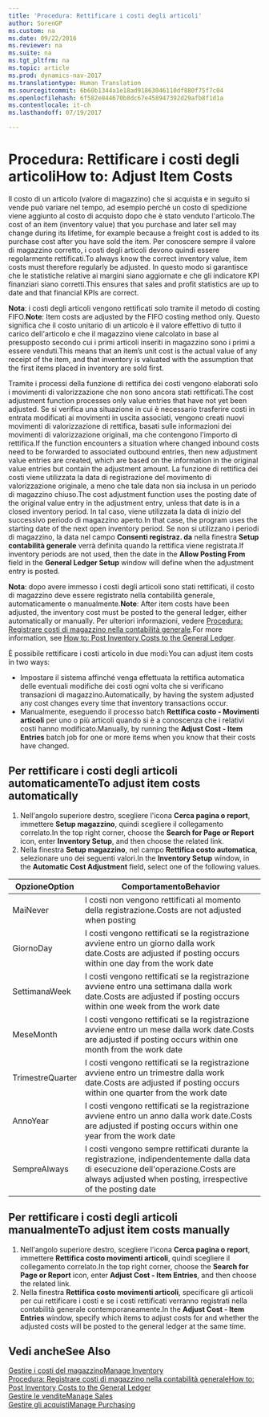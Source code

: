 ```yaml
---
title: 'Procedura: Rettificare i costi degli articoli'
author: SorenGP
ms.custom: na
ms.date: 09/22/2016
ms.reviewer: na
ms.suite: na
ms.tgt_pltfrm: na
ms.topic: article
ms.prod: dynamics-nav-2017
ms.translationtype: Human Translation
ms.sourcegitcommit: 6b60b1344a1e18ad91863046110df880f75f7c04
ms.openlocfilehash: 6f582e844670b8dc67e458947392d29afb8f1d1a
ms.contentlocale: it-ch
ms.lasthandoff: 07/19/2017

---
```


# <a name="how-to-adjust-item-costs"></a><span data-ttu-id="99aa1-102">Procedura: Rettificare i costi degli articoli</span><span class="sxs-lookup"><span data-stu-id="99aa1-102">How to: Adjust Item Costs</span></span>   
<span data-ttu-id="99aa1-103">Il costo di un articolo (valore di magazzino) che si acquista e in seguito si vende può variare nel tempo, ad esempio perché un costo di spedizione viene aggiunto al costo di acquisto dopo che è stato venduto l'articolo.</span><span class="sxs-lookup"><span data-stu-id="99aa1-103">The cost of an item (inventory value) that you purchase and later sell may change during its lifetime, for example because a freight cost is added to its purchase cost after you have sold the item.</span></span> <span data-ttu-id="99aa1-104">Per conoscere sempre il valore di magazzino corretto, i costi degli articoli devono quindi essere regolarmente rettificati.</span><span class="sxs-lookup"><span data-stu-id="99aa1-104">To always know the correct inventory value, item costs must therefore regularly be adjusted.</span></span>
<span data-ttu-id="99aa1-105">In questo modo si garantisce che le statistiche relative ai margini siano aggiornate e che gli indicatore KPI finanziari siano corretti.</span><span class="sxs-lookup"><span data-stu-id="99aa1-105">This ensures that sales and profit statistics are up to date and that financial KPIs are correct.</span></span>

<span data-ttu-id="99aa1-106">**Nota**: i costi degli articoli vengono rettificati solo tramite il metodo di costing FIFO.</span><span class="sxs-lookup"><span data-stu-id="99aa1-106">**Note**: Item costs are adjusted by the FIFO costing method only.</span></span> <span data-ttu-id="99aa1-107">Questo significa che il costo unitario di un articolo è il valore effettivo di tutto il carico dell'articolo e che il magazzino viene calcolato in base al presupposto secondo cui i primi articoli inseriti in magazzino sono i primi a essere venduti.</span><span class="sxs-lookup"><span data-stu-id="99aa1-107">This means that an item’s unit cost is the actual value of any receipt of the item, and that inventory is valuated with the assumption that the first items placed in inventory are sold first.</span></span>

<span data-ttu-id="99aa1-108">Tramite i processi della funzione di rettifica dei costi vengono elaborati solo i movimenti di valorizzazione che non sono ancora stati rettificati.</span><span class="sxs-lookup"><span data-stu-id="99aa1-108">The cost adjustment function processes only value entries that have not yet been adjusted.</span></span> <span data-ttu-id="99aa1-109">Se si verifica una situazione in cui è necessario trasferire costi in entrata modificati ai movimenti in uscita associati, vengono creati nuovi movimenti di valorizzazione di rettifica, basati sulle informazioni dei movimenti di valorizzazione originali, ma che contengono l'importo di rettifica.</span><span class="sxs-lookup"><span data-stu-id="99aa1-109">If the function encounters a situation where changed inbound costs need to be forwarded to associated outbound entries, then new adjustment value entries are created, which are based on the information in the original value entries but contain the adjustment amount.</span></span> <span data-ttu-id="99aa1-110">La funzione di rettifica dei costi viene utilizzata la data di registrazione del movimento di valorizzazione originale, a meno che tale data non sia inclusa in un periodo di magazzino chiuso.</span><span class="sxs-lookup"><span data-stu-id="99aa1-110">The cost adjustment function uses the posting date of the original value entry in the adjustment entry, unless that date is in a closed inventory period.</span></span> <span data-ttu-id="99aa1-111">In tal caso, viene utilizzata la data di inizio del successivo periodo di magazzino aperto.</span><span class="sxs-lookup"><span data-stu-id="99aa1-111">In that case, the program uses the starting date of the next open inventory period.</span></span> <span data-ttu-id="99aa1-112">Se non si utilizzano i periodi di magazzino, la data nel campo **Consenti registraz. da** nella finestra **Setup contabilità generale** verrà definita quando la rettifica viene registrata.</span><span class="sxs-lookup"><span data-stu-id="99aa1-112">If inventory periods are not used, then the date in the **Allow Posting From** field in the **General Ledger Setup** window will define when the adjustment entry is posted.</span></span>

<span data-ttu-id="99aa1-113">**Nota**: dopo avere immesso i costi degli articoli sono stati rettificati, il costo di magazzino deve essere registrato nella contabilità generale, automaticamente o manualmente.</span><span class="sxs-lookup"><span data-stu-id="99aa1-113">**Note**: After item costs have been adjusted, the inventory cost must be posted to the general ledger, either automatically or manually.</span></span> <span data-ttu-id="99aa1-114">Per ulteriori informazioni, vedere [Procedura: Registrare costi di magazzino nella contabilità generale](inventory-how-post-inventory-cost-gl.md).</span><span class="sxs-lookup"><span data-stu-id="99aa1-114">For more information, see [How to: Post Inventory Costs to the General Ledger](inventory-how-post-inventory-cost-gl.md).</span></span>

<span data-ttu-id="99aa1-115">È possibile rettificare i costi articolo in due modi:</span><span class="sxs-lookup"><span data-stu-id="99aa1-115">You can adjust item costs in two ways:</span></span>
 - <span data-ttu-id="99aa1-116">Impostare il sistema affinché venga effettuata la rettifica automatica delle eventuali modifiche dei costi ogni volta che si verificano transazioni di magazzino.</span><span class="sxs-lookup"><span data-stu-id="99aa1-116">Automatically, by having the system adjusted any cost changes every time that inventory transactions occur.</span></span>
 - <span data-ttu-id="99aa1-117">Manualmente, eseguendo il processo batch **Rettifica costo - Movimenti articoli** per uno o più articoli quando si è a conoscenza che i relativi costi hanno modificato.</span><span class="sxs-lookup"><span data-stu-id="99aa1-117">Manually, by running the **Adjust Cost - Item Entries** batch job for one or more items when you know that their costs have changed.</span></span>  

## <a name="to-adjust-item-costs-automatically"></a><span data-ttu-id="99aa1-118">Per rettificare i costi degli articoli automaticamente</span><span class="sxs-lookup"><span data-stu-id="99aa1-118">To adjust item costs automatically</span></span>
1. <span data-ttu-id="99aa1-119">Nell'angolo superiore destro, scegliere l'icona **Cerca pagina o report**, immettere **Setup magazzino**, quindi scegliere il collegamento correlato.</span><span class="sxs-lookup"><span data-stu-id="99aa1-119">In the top right corner, choose the **Search for Page or Report** icon, enter **Inventory Setup**, and then  choose the related link.</span></span>
2. <span data-ttu-id="99aa1-120">Nella finestra **Setup magazzino**, nel campo **Rettifica costo automatica**, selezionare uno dei seguenti valori.</span><span class="sxs-lookup"><span data-stu-id="99aa1-120">In the **Inventory Setup** window, in the **Automatic Cost Adjustment** field, select one of the following values.</span></span>

|<span data-ttu-id="99aa1-121">Opzione</span><span class="sxs-lookup"><span data-stu-id="99aa1-121">Option</span></span> |<span data-ttu-id="99aa1-122">Comportamento</span><span class="sxs-lookup"><span data-stu-id="99aa1-122">Behavior</span></span> |
|-------|---------|
|<span data-ttu-id="99aa1-123">Mai</span><span class="sxs-lookup"><span data-stu-id="99aa1-123">Never</span></span>|<span data-ttu-id="99aa1-124">I costi non vengono rettificati al momento della registrazione.</span><span class="sxs-lookup"><span data-stu-id="99aa1-124">Costs are not adjusted when posting</span></span>|
|<span data-ttu-id="99aa1-125">Giorno</span><span class="sxs-lookup"><span data-stu-id="99aa1-125">Day</span></span>|<span data-ttu-id="99aa1-126">I costi vengono rettificati se la registrazione avviene entro un giorno dalla work date.</span><span class="sxs-lookup"><span data-stu-id="99aa1-126">Costs are adjusted if posting occurs within one day from the work date</span></span>|
|<span data-ttu-id="99aa1-127">Settimana</span><span class="sxs-lookup"><span data-stu-id="99aa1-127">Week</span></span>|<span data-ttu-id="99aa1-128">I costi vengono rettificati se la registrazione avviene entro una settimana dalla work date.</span><span class="sxs-lookup"><span data-stu-id="99aa1-128">Costs are adjusted if posting occurs within one week from the work date</span></span>|
|<span data-ttu-id="99aa1-129">Mese</span><span class="sxs-lookup"><span data-stu-id="99aa1-129">Month</span></span>|<span data-ttu-id="99aa1-130">I costi vengono rettificati se la registrazione avviene entro un mese dalla work date.</span><span class="sxs-lookup"><span data-stu-id="99aa1-130">Costs are adjusted if posting occurs within one month from the work date</span></span>|
|<span data-ttu-id="99aa1-131">Trimestre</span><span class="sxs-lookup"><span data-stu-id="99aa1-131">Quarter</span></span>|<span data-ttu-id="99aa1-132">I costi vengono rettificati se la registrazione avviene entro un trimestre dalla work date.</span><span class="sxs-lookup"><span data-stu-id="99aa1-132">Costs are adjusted if posting occurs within one quarter from the work date</span></span>|
|<span data-ttu-id="99aa1-133">Anno</span><span class="sxs-lookup"><span data-stu-id="99aa1-133">Year</span></span>|<span data-ttu-id="99aa1-134">I costi vengono rettificati se la registrazione avviene entro un anno dalla work date.</span><span class="sxs-lookup"><span data-stu-id="99aa1-134">Costs are adjusted if posting occurs within one year from the work date</span></span>|
|<span data-ttu-id="99aa1-135">Sempre</span><span class="sxs-lookup"><span data-stu-id="99aa1-135">Always</span></span>|<span data-ttu-id="99aa1-136">I costi vengono sempre rettificati durante la registrazione, indipendentemente dalla data di esecuzione dell'operazione.</span><span class="sxs-lookup"><span data-stu-id="99aa1-136">Costs are always adjusted when posting, irrespective of the posting date</span></span>|

## <a name="to-adjust-item-costs-manually"></a><span data-ttu-id="99aa1-137">Per rettificare i costi degli articoli manualmente</span><span class="sxs-lookup"><span data-stu-id="99aa1-137">To adjust item costs manually</span></span>
1. <span data-ttu-id="99aa1-138">Nell'angolo superiore destro, scegliere l'icona **Cerca pagina o report**, immettere **Rettifica costo movimenti articoli**, quindi scegliere il collegamento correlato.</span><span class="sxs-lookup"><span data-stu-id="99aa1-138">In the top right corner, choose the **Search for Page or Report** icon, enter **Adjust Cost - Item Entries**, and then choose the related link.</span></span>
2. <span data-ttu-id="99aa1-139">Nella finestra **Rettifica costo movimenti articoli**, specificare gli articoli per cui rettificare i costi e se i costi rettificati verranno registrati nella contabilità generale contemporaneamente.</span><span class="sxs-lookup"><span data-stu-id="99aa1-139">In the **Adjust Cost - Item Entries** window, specify which items to adjust costs for and whether the adjusted costs will be posted to the general ledger at the same time.</span></span>

## <a name="see-also"></a><span data-ttu-id="99aa1-140">Vedi anche</span><span class="sxs-lookup"><span data-stu-id="99aa1-140">See Also</span></span>
[<span data-ttu-id="99aa1-141">Gestire i costi del magazzino</span><span class="sxs-lookup"><span data-stu-id="99aa1-141">Manage Inventory</span></span>](inventory-manage-inventory.md)  
[<span data-ttu-id="99aa1-142">Procedura: Registrare costi di magazzino nella contabilità generale</span><span class="sxs-lookup"><span data-stu-id="99aa1-142">How to: Post Inventory Costs to the General Ledger</span></span>](inventory-how-post-inventory-cost-gl.md)  
[<span data-ttu-id="99aa1-143">Gestire le vendite</span><span class="sxs-lookup"><span data-stu-id="99aa1-143">Manage Sales</span></span>](sales-manage-sales.md)  
[<span data-ttu-id="99aa1-144">Gestire gli acquisti</span><span class="sxs-lookup"><span data-stu-id="99aa1-144">Manage Purchasing</span></span>](purchasing-manage-purchasing.md)

